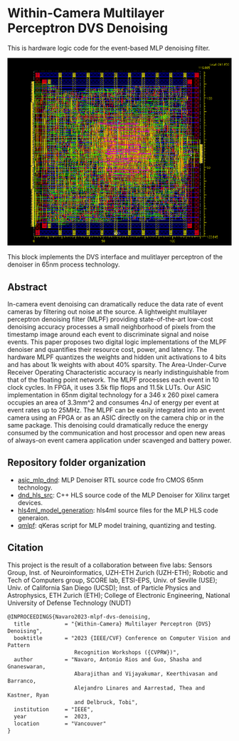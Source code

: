 # Within-Camera Multilayer Perceptron DVS Denoising
This is hardware logic code for the event-based MLP denoising filter.


![image](asic_mlp_dnd/asic_flow/pnr/shot.png)

This block implements the DVS interface and mulitlayer perceptron of the denoiser in 65nm process technology. 

## Abstract
In-camera event denoising can dramatically reduce the data rate of event cameras by filtering out noise at the source. A lightweight multilayer perceptron denoising filter (MLPF) providing state-of-the-art low-cost denoising accuracy processes a small neighborhood of pixels from the timestamp image around each event to discriminate signal and noise events. This paper proposes two digital logic implementations of the MLPF denoiser and quantifies their resource cost,  power, and latency. The hardware MLPF quantizes the weights and hidden unit activations to 4 bits and has about 1k weights with about 40% sparsity. The Area-Under-Curve Receiver Operating Characteristic accuracy is nearly indistinguishable from that of the floating point network. The MLPF processes each event in 10 clock cycles.  In FPGA, it uses 3.5k flip flops and 11.5k LUTs. Our ASIC implementation in 65nm digital technology for a 346 x 260 pixel camera occupies an area of 3.3mm^2 and consumes 4nJ of energy per event at event rates up to 25MHz. The MLPF can be easily integrated into an event camera using an FPGA or as an ASIC directly on the camera chip or in the same package.
This denoising could dramatically reduce the energy consumed by the communication and host processor and open new areas of always-on event camera application under scavenged and battery power.

## Repository folder organization
- <ins>asic_mlp_dnd</ins>: MLP Denoiser RTL source code fro CMOS 65nm technology.
- <ins>dnd_hls_src</ins>: C++ HLS source code of the MLP Denoiser for Xilinx target devices.
- <ins>hls4ml_model_generation</ins>: hls4ml source files for the MLP HLS code generaion.
- <ins>qmlpf</ins>: qKeras script for MLP model training, quantizing and testing.

## Citation
This project is the result of a collaboration between five labs: Sensors Group, Inst. of Neuroinformatics, UZH-ETH Zurich (UZH-ETH); Robotic and Tech of Computers group, SCORE lab, ETSI-EPS, Univ. of Seville (USE); Univ. of California San Diego (UCSD); Inst. of Particle Physics and Astrophysics, ETH Zurich (ETH); College of Electronic Engineering, National University of Defense Technology (NUDT)

```
@INPROCEEDINGS{Navaro2023-mlpf-dvs-denoising,
  title           = "{Within-Camera} Multilayer Perceptron {DVS} Denoising",
  booktitle       = "2023 {IEEE/CVF} Conference on Computer Vision and Pattern
                     Recognition Workshops ({CVPRW})",
  author          = "Navaro, Antonio Rios and Guo, Shasha and Gnaneswaran,
                     Abarajithan and Vijayakumar, Keerthivasan and Barranco,
                     Alejandro Linares and Aarrestad, Thea and Kastner, Ryan
                     and Delbruck, Tobi",
  institution     = "IEEE",
  year            =  2023,
  location        = "Vancouver"
}
```

